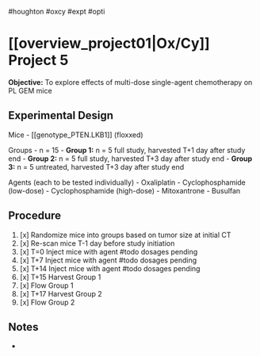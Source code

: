 #houghton #oxcy #expt #opti 

# [[overview_project01|Ox/Cy]] Project 5

**Objective:** To explore effects of multi-dose single-agent chemotherapy on PL GEM mice

## Experimental Design
Mice
	- [[genotype_PTEN.LKB1]] (floxxed)

Groups
	- n = 15
		- **Group 1:** n = 5 full study, harvested T+1 day after study end
		- **Group 2:** n = 5 full study, harvested T+3 day after study end
		- **Group 3:** n = 5 untreated, harvested T+3 day after study end

Agents (each to be tested individually)
	- Oxaliplatin
	- Cyclophosphamide (low-dose)
	- Cyclophosphamide (high-dose)
	- Mitoxantrone
	- Busulfan

## Procedure
1. [x] Randomize mice into groups based on tumor size at initial CT
2. [x] Re-scan mice T-1 day before study initiation
3. [x] T=0 Inject mice with agent #todo dosages pending
4. [x] T+7 Inject mice with agent #todo dosages pending
5. [x] T+14 Inject mice with agent #todo dosages pending
6. [x] T+15 Harvest Group 1
7. [x] Flow Group 1
8. [x] T+17 Harvest Group 2
9. [x] Flow Group 2

## Notes
- 